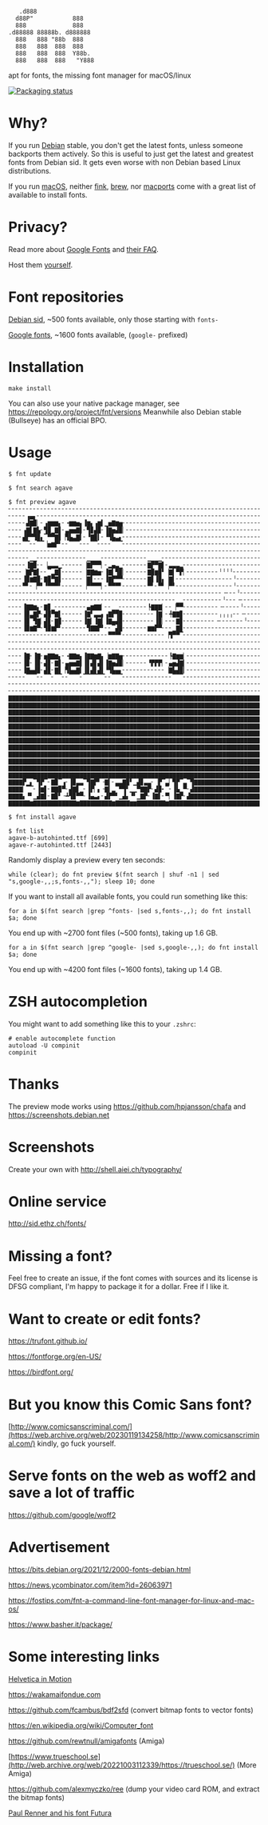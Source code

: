 ```
   .d888
  d88P"           888
  888             888
.d88888 88888b. d888888
  888   888 "88b  888
  888   888  888  888
  888   888  888  Y88b.
  888   888  888   "Y888
```

apt for fonts, the missing font manager for macOS/linux

[![Packaging status](https://repology.org/badge/tiny-repos/fnt.svg)](https://repology.org/project/fnt/versions)

# Why?

If you run [Debian](https://www.debian.org) stable, you don't get the latest fonts, unless someone backports them actively. So this is useful to just get the latest and greatest fonts from Debian sid. It gets even worse with non Debian based Linux distributions.

If you run [macOS](https://www.next.com), neither [fink](https://www.finkproject.org), [brew](https://brew.sh), nor [macports](https://www.macports.org) come with a great list of available to install fonts.

# Privacy?

Read more about [Google Fonts](https://uxdesign.cc/a-privacy-concern-about-google-fonts-5aa4418bf87e) and [their FAQ](https://developers.google.com/fonts/faq#what_does_using_the_google_fonts_api_mean_for_the_privacy_of_my_users).

Host them [yourself](https://wicki.io/posts/2020-11-goodbye-google-fonts/).

# Font repositories

[Debian sid](https://packages.debian.org/unstable/fonts/), ~500 fonts available, only those starting with `fonts-`

[Google fonts](https://github.com/google/fonts), ~1600 fonts available, (`google-` prefixed)

# Installation

```
make install
```

You can also use your native package manager, see https://repology.org/project/fnt/versions
Meanwhile also Debian stable (Bullseye) has an official BPO.

# Usage

```
$ fnt update

$ fnt search agave

$ fnt preview agave
╴╴╴╴╴╴╴╴╴╴╴╴╴╴╴╴╴╴╴╴╴╴╴╴╴╴╴╴╴╴╴╴╴╴╴╴╴╴╴╴╴╴╴╴╴╴╴╴╴╴╴╴╴╴╴╴╴╴╴╴╴╴╴╴╴╴╴╴╴╴╴╴╴╴╴╴
╴╴╴╴╴▗▄▖╴╴╴╴╴╴╴╴╴╴╴╴╴╴╴╴╴╴╴╴╴╴╴╴╴╴╴╴╴╴╴╴╴╴╴╴╴╴╴╴╴╴╴╴╴╴╴╴╴╴╴╴╴╴╴╴╴╴╴╴╴╴╴╴╴╴╴╴
╴╴╴╴╴▟▇▉▏╴▗▆▆▆▖╴╺▆▆▅▖▐▆▖▗▆▍▁▅▇▆▅╴╴╴╴╴╴╴╴╴╴╴╴╴╴╴╴╴╴╴╴╴╴╴╴╴╴╴╴╴╴╴╴╴╴╴╴╴╴╴╴╴╴╴╴
╴╴╴╴▗▇▌▇▙╴▜▉▁▇▋╴▃▅▅▇▌╴▜▊▟▉╴▐▇▅▟▉▏╴╴╴╴╴╴╴╴╴╴╴╴╴╴╴╴╴╴╴╴╴╴╴╴╴╴╴╴╴╴╴╴╴╴╴╴╴╴╴╴╴╴╴
╴╴╴╴▟▛▀▜▉▖▔▀▀▇▋▕▜▙▃▇▍╴▝▇▉▍╴▝▜▙▃▖╴╴╴╴╴╴╴╴╴╴╴╴╴╴╴╴╴╴╴╴╴╴╴╴╴╴╴╴╴╴╴╴╴╴╴╴╴╴╴╴╴╴╴╴
╴╴╴╴▔▔╴╴▔▔▕▅▆▛▘╴╴▔▔▔╴╴╴▔▔╴╴╴╴▔▔▔╴╴╴╴╴╴╴╴╴╴╴╴╴╴╴╴╴╴╴╴╴╴╴╴╴╴╴╴╴╴╴╴╴╴╴╴╴╴╴╴╴╴╴╴
╴╴╴╴╴╴╴╴╴╴╴╴╴╴╴╴╴╴╴╴╴╴╴╴╴╴╴╴╴╴╴╴╴╴╴╴╴╴╴╴╴╴╴╴╴╴╴╴╴╴╴╴╴╴╴╴╴╴╴╴╴╴╴╴╴╴╴╴╴╴╴╴╴╴╴╴
╴╴╴╴╴╴▁▁╴╴╴╴╴╴╴╴╴╴╴╴╴╴▁▁▁▁╴╴╴╴╴╴╴╴╴╴╴╴╴▁▁▁▁╴╴╴╴╴╴╴╴╴╴╴╴╴╴╴╴╴╴╴╴╴╴╴╴╴╴╴╴╴╴╴╴╴
╴╴╴╴╴▐▇▉╴╴▕▃▃▃▁╴╴╴╴╴╴▕▇▛▀▀▏╴▂▄▃▁╴╴╴╴╴╴╴▇▛▀▇▌╴▃▃▃▂╴╴╴╴╴╴╴╴╴╴╴╴╴╴╴╴╴╴╴╴╴╴╴╴╴╴╴
╴╴╴╴▕▇▛▇▌╴╴▔▂▇▋╴╴╴╴╴╴▕▇▇▆▅╴▐▇▍▜▉▏╴╴╴╴╴╴▇▉▆▉▘▕▇▍▀▛▏╴╴╴╴╴╴╴╴╴╵╵╵╵╴╴╴╴╴╴╴╴╴╴╴╴╴
╴╴╴╴▐▉▆▇▉╴▇▉▀▇▋╴╴╴╴╴╴▕▇▌╴╴╴▐▇▛▀▀╴╴╴╴╴╴╴▇▋▐▉▖▕▇▍╴╴╴╴╴╴╴╴╴╴╴╴╴╴╴╴╵╴╴╴╴╴╴╴╴╴╴╴╴
╴╴╴╴▀▘╴▕▀▘▝▀▀▀▘╴╴╴╴╴╴▕▀▀▀▀▏╴▀▀▀▘╴╴╴╴╴╴╴▀▘╴▀▘▕▀▘╴╴╴╴╴╴╴╴╴╴╴╴╴╴╴╴╵╴╴╴╴╴╴╴╴╴╴╴╴
╴╴╴╴╴╴╴╴╴╴╴╴╴╴╴╴╴╴╴╴╴╴╴╴╴╴╴╴╴╴╴╴╴╴╴╴╴╴╴╴╴╴╴╴╴╴╴╴╴╴╴╴╴╴╴╴╴╴╴╴╶╴╴╴╵╴╴╴╴╴╴╴╴╴╴╴
╴╴╴╴╴╴╴╴╴╴╴╴╴╴╴╴╴╴╴╴╴╴╴╴╴╴╴╴╴╴╴╴╴╴╴╴╴╴╴╴╴╴╴╴╴╴╴▁▁╴╴╴╴╴╴╴╴╴╴╴╵╴╴╴╶╴╴╴╴╴╴╴╴╴╴╴
╴╴╴╴▐▇▇▆▖╴▇▊▁╴╴╴╴╴╴╴╴╴▄▆▇▇▏╴╴▁▁╴╴╴╴╴╴╴╴┡▇▇▇▏╴╴▕▀▀╴╴╴╴╴╴╴╴╴╴╶╴╴╴╴╴╵╴╴╴╴╴╴╴╴╴╴
╴╴╴╴▐▉▃▇▛╴▟▉▀▇▌╴╴╴╴╴╴▐▇▘▃▃▖▗▇▛▜▉╴╴╴╴╴╴╴╴╴▐▇▏╴╇▇▇▊╴╴╴╴╴╴╴╴╴╴╷╷╷╷╴╴╶╴╴╴╴╴╴╴╴╴╴
╴╴╴╴▐▉▔▜▇▏▟▊╴▇▊╴╴╴╴╴╴▐▇▎▐▇▍▐▇▄▟▉╴╴╴╴╴╴╴╴╴▐▉▏╴╴╴▇▊╴╴╴╴╴╴╴╴╴╶╴╴╴╴╴╴╴╵╴╴╴╴╴╴╴╴╴
╴╴╴╴▐▉▆▇▀╴▜▉▆▛▘╴╴╴╴╴╴╴▜▇▇▛▘╴╴▔▟▉╴╴╴╴╴╴╴▆▆▛▀╴╴╴▁▇▊╴╴╴╴╴╴╴╴╴╴╴╴╴╴╴╴╴╴╴╴╴╴╴╴╴╴╴
╴╴╴╴╴╴╴╴╴╴╴╴╴╴╴╴╴╴╴╴╴╴╴╴╴╴╴╴▀▀▀▘╴╴╴╴╴╴╴╴╴╴╴╴▕▜▀▀▔╴╴╴╴╴╴╴╴╴╴╴╴╴╴╴╴╴╴╴╴╴╴╴╴╴╴╴
╴╴╴╴╴╴╴╴╴╴╴╴╴╴╴╴╴╴╴╴╴╴╴╴╴╴╴╴╴╴╴╴╴╴╴╴╴╴╴╴╴╴╴╴╴╴╴╴╴╴╴╴╴╴╴╴╴╴╴╴╴╴╴╴╴╴╴╴╴╴╴╴╴╴╴╴
╴╴╴╴╴╴╴╴╴╴╴╴╴╴╴╴╴╴╴╴╴╴╴╴╴╴╴╴╴╴╴╴╴╴╴╴╴╴╴╴╴╴╴╴╴╴╴╴╴╴╴╴╴╴╴╴╴╴╴╴╴╴╴╴╴╴╴╴╴╴╴╴╴╴╴╴
╴╴╴╴▐▇╴▐▇╴▅▇▇▆▖╴╺▇▇▆▖▐▇▇▆▇▖▕▆▇▇▅╴╴╴╴╴╴╴╴╴╴╴╴╴┡▇▆▆▏╴╴╴╴╴╴╴╴╴╴╴╴╴╴╴╴╴╴╴╴╴╴╴╴╴╴
╴╴╴╴▐▉╴▐▉╴▟▊╴▇▋╴▄▅▅▇▌▐▋▟▋▟▌▐▇▅▟▉▏╴╴╴╴╴╴▝▛▛▛▏╴▄▅▟▇▎╴╴╴╴╴╴╴╴╴╴╴╴╴╴╴╴╴╴╴╴╴╴╴╴╴╴
╴╴╴╴▐▇▄▟▉╴▟▊╴▇▋▕▜▙▄▇▍▐▋▟▋▟▌▝▜▙▄▖╴╴╴╴╴╴╴╴╴╴╴╴▕▇▙▟▉▎╴╴╴╴╴╴╴╴╴╴╴╴╴╴╴╴╴╴╴╴╴╴╴╴╴╴
╴╴╴╴╴▔▔▔╴╴▔▔╴▔▔╴╴▔▔▔╴▔▔▔▔▔▔╴╴▔▔▔╴╴╴╴╴╴╴╴╴╴╴╴╴╴▔▔▔╴╴╴╴╴╴╴╴╴╴╴╴╴╴╴╴╴╴╴╴╴╴╴╴╴╴╴
╴╴╴╴╴╴╴╴╴╴╴╴╴╴╴╴╴╴╴╴╴╴╴╴╴╴╴╴╴╴╴╴╴╴╴╴╴╴╴╴╴╴╴╴╴╴╴╴╴╴╴╴╴╴╴╴╴╴╴╴╴╴╴╴╴╴╴╴╴╴╴╴╴╴╴╴
╴╴╴╴╴╴╴╴╴╴╴╴╴╴╴╴╴╴╴╴╴╴╴╴╴╴╴╴╴╴╴╴╴╴╴╴╴╴╴╴╴╴╴╴╴╴╴╴╴╴╴╴╴╴╴╴╴╴╴╴╴╴╴╴╴╴╴╴╴╴╴╴╴╴╴╴
▇▇▇▇▇▇▇▇▇▇▇▇▇▇▇▇▇▇▇▇▇▇▇▇▇▇▇▇▇▇▇▇▇▇▇▇▇▇▇▇▇▇▇▇▇▇▇▇▇▇▇▇▇▇▇▇▇▇▇▇▇▇▇▇▇▇▇▇▇▇▇▇▇▛▃▇
▇▇▇▇▇▇▇▇▇▇▇▇▇▇▇▇▇▇▇▇▇▇▇▇▇▇▇▇▇▇▇▇▇▇▇▇▇▇▇▇▇▇▇▇▇▇▇▇▇▇▇▇▇▇▇▇▇▇▇▇▇▇▇▇▇▇▇▇▇▇▇▇▇▛▋▇
▇▇▇▇▇▇▇▇▇▇▇▇▇▇▇▇▇▇▇▇▇▇▇▇▇▇▇▇▇▇▇▇▇▇▇▇▇▇▇▇▇▇▇▇▇▇▇▇▇▇▇▇▇▇▇▇▇▇▇▇▇▇▇▇▇▇▇▇▇▇▇▇▇▛╏▇
▇▇▇▇▇▇▇▇▇▇▇▇▇▇▇▇▇▇▇▇▇▇▇▇▇▇▇▇▇▇▇▇▇▇▇▇▇▇▇▇▇▇▇▇▇▇▇▇▇▇▇▇▇▇▇▇▇▇▇▇▇▇▇▇▇▇▇▇▇▇▇▇▇▇▆▇
▇▇▇▇▇▇▇▇▇▇▇▇▇▇▇▇▇▇▇▇▇▇▇▇▇▇▇▇▇▇▇▇▇▇▇▇▇▇▇▇▇▇▇▇▇▇▇▇▇▇▇▇▇▇▇▇▇▇▇▇▇▇▇▇▇▇▇▇▇▇▇▉▛▀▀▉
▇▇▇▇▇▇▇▇▇▇▇▇▇▇▇▇▇▇▇▇▇▇▇▇▇▇▇▇▇▇▇▇▇▇▇▇▇▇▇▇▇▇▇▇▇▇▇▇▇▇▇▇▇▇▇▇▇▇▇▇▇▇▇▇▇▇▇▇▇▇▇▉▏╴▕▇
▇▇▇▇▇▇▇▇▇▇▇▇▇▇▇▇▇▇▇▇▇▇▇▇▇▇▇▇▇▇▇▇▇▇▇▇▇▇▇▇▇▇▇▇▇▇▇▇▇▇▇▇▇▇▇▇▇▇▇▇▇▇▇▇▇▇▇▇▇▇▇▇▇▆▆▇
▇▇▇▇▇▇▇▇▇▇▇▇▇▇▇▇▇▇▇▇▇▇▇▇▇▇▇▇▇▇▇▇▇▇▇▇▇▇▇▇▇▇▇▇▇▇▇▇▇▇▇▇▇▇▇▇▇▇▇▇▇▇▇▇▇▇▇▇▇▇▇▇▇▇▇▇
▇▇▇▇▇▇▇▇▇▇▇▇▇▇▇▇▇▇▇▇▇▇▇▇▇▇▇▇▇▇▇▇▇▇▇▇▇▇▇▇▇▇▇▇▇▇▇▇▇▇▇▇▇▇▇▇▇▇▇▇▇▇▇▇▇▇▇▇▇▇▇▇▇▇▇▇
▇▇▇▇▇▇▇▇▇▇▇▇▇▇▇▇▇▇▇▇▇▇▇▇▇▇▇▇▇▇▇▇▇▇▇▇▇▇▇▇▇▇▇▇▇▇▇▇▇▇▇▇▇▇▇▇▇▇▇▇▇▇▇▇▇▇▇▇▇▇▇▇▇▇▇▇
▇▇▇▇▇▇▇▇▇▇▇▇▇▇▇▇▇▇▇▇▇▇▇▇▇▇▇▇▇▇▇▇▇▇▇▇▇▇▇▇▇▇▇▇▇▇▇▇▇▇▇▇▇▇▇▇▇▇▇▇▇▇▇▇▇▇▇▇▇▇▇▇▇▇▇▇
▇▇▇▇▇▇▇▇▇▇▇▇▇▇▇▇▇▇▇▇▇▇▇▇▇▇▇▇▇▇▇▇▇▇▇▇▇▇▇▇▇▇▇▇▇▇▇▇▇▇▇▇▇▇▇▇▇▇▇▇▇▇▇▇▇▇▇▇▇▇▇▇▇▇▇▇
▇▇▇▇▛▁▖▔▜▛▔╴▇▉▔▗╴▐▉▃▃▔▜▇▛▘╶▇▍╴▃▃▇▉▘▁▟▊▃▃╴▕▛▔▃▏▜▛▔▃▔▜▇▇▇▇▇▇▇▇▇▇▇▇▇▇▇▇▇▇▇▇▇▇▇▇
▇▇▇▇▏▔▔╴▐▆▋╴▇▇▉▀╴▟▇▋▁╴▐▛▏▖╶▇▍▂▔▀▜▘▁▁▀▇▇▛╴▟▉╸▔╴▐▙▁▀╴▟▇▇▇▇▇▇▇▇▇▇▇▇▇▇▇▇▇▇▇▇▇▇▇▇
▇▇▇▇▖▝▘▁▟▇▋╴▇▉▘╶┻▜▉▀▀╴▐▄▃▖╴▟▛▀▘▁▟▖▝▘▁▇▛╴▐▇▌╴▀▏▐▇▛╴▟▇▇▇▇▇▇▇▇▇▇▇▇▇▇▇▇▇▇▇▇▇▇▇▇▇
▇▇▇▇▇▇▆▇▇▇▇▇▇▇▇▇▇▇▇▆▇▇▇▇▇▇▇▇▇▆▇▇▇▇▆▆▇▇▇▇▇▇▇▇▆▇▇▇▇▇▇▇▇▇▇▇▇▇▇▇▇▇▇▇▇▇▇▇▇▇▇▇▇▇▇▇

$ fnt install agave

$ fnt list
agave-b-autohinted.ttf [699]
agave-r-autohinted.ttf [2443]
```

Randomly display a preview every ten seconds:

`while (clear); do fnt preview $(fnt search | shuf -n1 | sed "s,google-,,;s,fonts-,,"); sleep 10; done`

If you want to install all available fonts, you could run something like this:

`for a in $(fnt search |grep ^fonts- |sed s,fonts-,,); do fnt install $a; done`

You end up with ~2700 font files (~500 fonts), taking up 1.6 GB.

`for a in $(fnt search |grep ^google- |sed s,google-,,); do fnt install $a; done`

You end up with ~4200 font files (~1600 fonts), taking up 1.4 GB.

# ZSH autocompletion

You might want to add something like this to your `.zshrc`:
```
# enable autocomplete function
autoload -U compinit
compinit
```

# Thanks

The preview mode works using https://github.com/hpjansson/chafa and https://screenshots.debian.net

# Screenshots

Create your own with http://shell.aiei.ch/typography/

# Online service

http://sid.ethz.ch/fonts/

# Missing a font?

Feel free to create an issue, if the font comes with sources and its license is DFSG compliant, I'm happy to package it for a dollar. Free if I like it.

# Want to create or edit fonts?

https://trufont.github.io/

https://fontforge.org/en-US/

https://birdfont.org/

# But you know this Comic Sans font?

[http://www.comicsanscriminal.com/](https://web.archive.org/web/20230119134258/http://www.comicsanscriminal.com/) kindly, go fuck yourself.

# Serve fonts on the web as woff2 and save a lot of traffic

https://github.com/google/woff2

# Advertisement

https://bits.debian.org/2021/12/2000-fonts-debian.html

https://news.ycombinator.com/item?id=26063971

https://fostips.com/fnt-a-command-line-font-manager-for-linux-and-mac-os/

https://www.basher.it/package/

# Some interesting links

[Helvetica in Motion](https://www.youtube.com/watch?v=R1ZBknDPlu4)

https://wakamaifondue.com

https://github.com/fcambus/bdf2sfd (convert bitmap fonts to vector fonts)

https://en.wikipedia.org/wiki/Computer_font

https://github.com/rewtnull/amigafonts (Amiga)

[https://www.trueschool.se](http://web.archive.org/web/20221003112339/https://trueschool.se/) (More Amiga)

https://github.com/alexmyczko/ree (dump your video card ROM, and extract the bitmap fonts)

[Paul Renner and his font Futura](https://www.maroverlag.de/typo/84-die-kunst-der-typographie-9783875124149.html)
